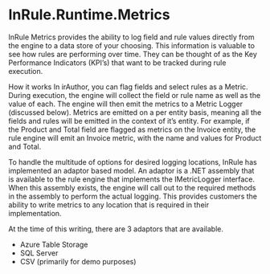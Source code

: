 # InRule.Runtime.Metrics

InRule Metrics provides the ability to log field and rule values directly from the engine to a data store of your choosing. This information is valuable to see how rules are performing over time. They can be thought of as the Key Performance Indicators (KPI’s) that want to be tracked during rule execution. 
 
How it works
In irAuthor, you can flag fields and select rules as a Metric. During execution, the engine will collect the field or rule name as well as the value of each. The engine will then emit the metrics to a Metric Logger (discussed below). Metrics are emitted on a per entity basis, meaning all the fields and rules will be emitted in the context of it’s entity. For example, if the Product and Total field are flagged as metrics on the Invoice entity, the rule engine will emit an Invoice metric, with the name and values for Product and Total.
 
To handle the multitude of options for desired logging locations, InRule has implemented an adaptor based model. An adaptor is a .NET assembly that is available to the rule engine that implements the IMetricLogger interface. When this assembly exists, the engine will call out to the required methods in the assembly to perform the actual logging. This provides customers the ability to write metrics to any location that is required in their implementation.
 
At the time of this writing, there are 3 adaptors that are available.
- Azure Table Storage 
- SQL Server
- CSV (primarily for demo purposes)
